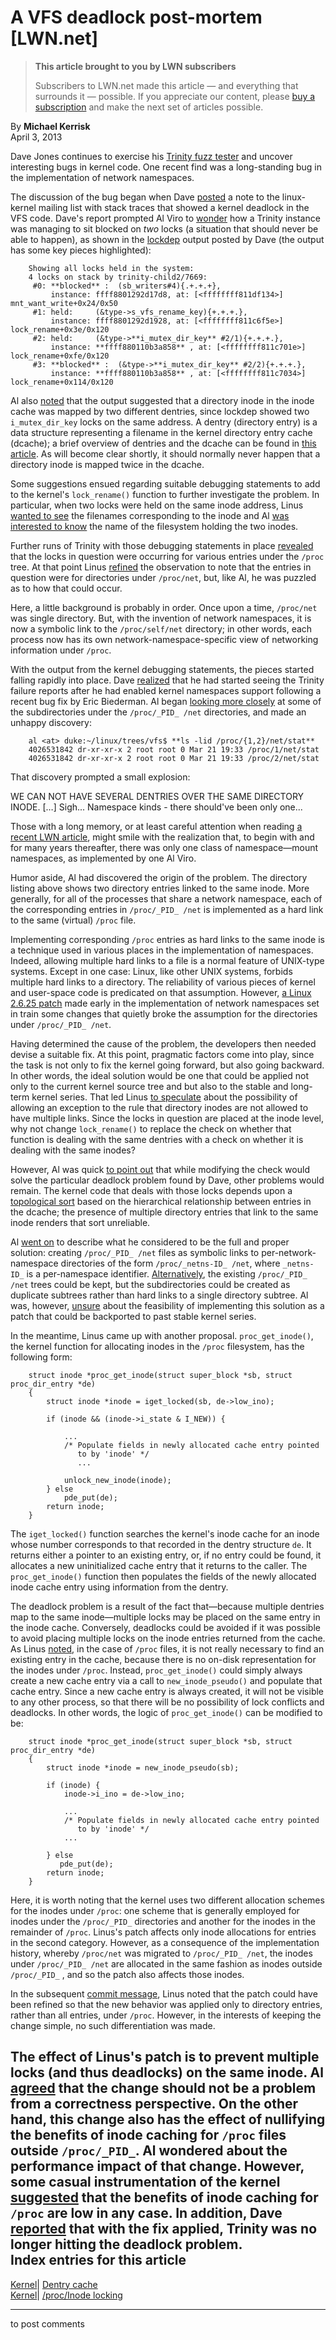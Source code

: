 # A VFS deadlock post-mortem [LWN.net]

> **This article brought to you by LWN subscribers**
> 
> Subscribers to LWN.net made this article — and everything that surrounds it — possible. If you appreciate our content, please [buy a subscription](/Promo/nst-nag3/subscribe) and make the next set of articles possible. 

By **Michael Kerrisk**  
April 3, 2013 

Dave Jones continues to exercise his [Trinity fuzz tester](/Articles/536173/) and uncover interesting bugs in kernel code. One recent find was a long-standing bug in the implementation of network namespaces. 

The discussion of the bug began when Dave [posted](/Articles/545421/) a note to the linux-kernel mailing list with stack traces that showed a kernel deadlock in the VFS code. Dave's report prompted Al Viro to [wonder](/Articles/545456/) how a Trinity instance was managing to sit blocked on _two_ locks (a situation that should never be able to happen), as shown in the [lockdep](/Articles/185666/) output posted by Dave (the output has some key pieces highlighted): 
    
    
        Showing all locks held in the system:
        4 locks on stack by trinity-child2/7669:
         #0: **blocked** :  (sb_writers#4){.+.+.+}, 
             instance: ffff8801292d17d8, at: [<ffffffff811df134>] mnt_want_write+0x24/0x50
         #1: held:     (&type->s_vfs_rename_key){+.+.+.}, 
             instance: ffff8801292d1928, at: [<ffffffff811c6f5e>] lock_rename+0x3e/0x120
         #2: held:     (&type->**i_mutex_dir_key** #2/1){+.+.+.}, 
             instance: **ffff880110b3a858** , at: [<ffffffff811c701e>] lock_rename+0xfe/0x120
         #3: **blocked** :  (&type->**i_mutex_dir_key** #2/2){+.+.+.}, 
             instance: **ffff880110b3a858** , at: [<ffffffff811c7034>] lock_rename+0x114/0x120
    

Al also [noted](/Articles/545457/) that the output suggested that a directory inode in the inode cache was mapped by two different dentries, since lockdep showed two `i_mutex_dir_key` locks on the same address. A dentry (directory entry) is a data structure representing a filename in the kernel directory entry cache (dcache); a brief overview of dentries and the dcache can be found in [this article](/Articles/419811/). As will become clear shortly, it should normally never happen that a directory inode is mapped twice in the dcache. 

Some suggestions ensued regarding suitable debugging statements to add to the kernel's `lock_rename()` function to further investigate the problem. In particular, when two locks were held on the same inode address, Linus [wanted to see](/Articles/545458/) the filenames corresponding to the inode and Al [was interested to know](/Articles/545461/) the name of the filesystem holding the two inodes. 

Further runs of Trinity with those debugging statements in place [revealed](/Articles/545462/) that the locks in question were occurring for various entries under the `/proc` tree. At that point Linus [refined](/Articles/545464/) the observation to note that the entries in question were for directories under `/proc/net`, but, like Al, he was puzzled as to how that could occur. 

Here, a little background is probably in order. Once upon a time, `/proc/net` was single directory. But, with the invention of network namespaces, it is now a symbolic link to the `/proc/self/net` directory; in other words, each process now has its own network-namespace-specific view of networking information under `/proc`. 

With the output from the kernel debugging statements, the pieces started falling rapidly into place. Dave [realized](/Articles/545465/) that he had started seeing the Trinity failure reports after he had enabled kernel namespaces support following a recent bug fix by Eric Biederman. Al began [looking more closely](/Articles/545466/) at some of the subdirectories under the `/proc/_PID_ /net` directories, and made an unhappy discovery: 
    
    
        al <at> duke:~/linux/trees/vfs$ **ls -lid /proc/{1,2}/net/stat**
        4026531842 dr-xr-xr-x 2 root root 0 Mar 21 19:33 /proc/1/net/stat
        4026531842 dr-xr-xr-x 2 root root 0 Mar 21 19:33 /proc/2/net/stat
    

That discovery prompted a small explosion: 

WE CAN NOT HAVE SEVERAL DENTRIES OVER THE SAME DIRECTORY INODE. […] Sigh... Namespace kinds - there should've been only one... 

Those with a long memory, or at least careful attention when reading [a recent LWN article](/Articles/531114/), might smile with the realization that, to begin with and for many years thereafter, there was only one class of namespace—mount namespaces, as implemented by one Al Viro. 

Humor aside, Al had discovered the origin of the problem. The directory listing above shows two directory entries linked to the same inode. More generally, for all of the processes that share a network namespace, each of the corresponding entries in `/proc/_PID_ /net` is implemented as a hard link to the same (virtual) `/proc` file. 

Implementing corresponding `/proc` entries as hard links to the same inode is a technique used in various places in the implementation of namespaces. Indeed, allowing multiple hard links to a file is a normal feature of UNIX-type systems. Except in one case: Linux, like other UNIX systems, forbids multiple hard links to a directory. The reliability of various pieces of kernel and user-space code is predicated on that assumption. However, [a Linux 2.6.25 patch](http://git.kernel.org/cgit/linux/kernel/git/torvalds/linux.git/commit/?id=e9720acd728a46cb40daa52c99a979f7c4ff195c) made early in the implementation of network namespaces set in train some changes that quietly broke the assumption for the directories under `/proc/_PID_ /net`. 

Having determined the cause of the problem, the developers then needed devise a suitable fix. At this point, pragmatic factors come into play, since the task is not only to fix the kernel going forward, but also going backward. In other words, the ideal solution would be one that could be applied not only to the current kernel source tree and but also to the stable and long-term kernel series. That led Linus [to speculate](/Articles/545472/) about the possibility of allowing an exception to the rule that directory inodes are not allowed to have multiple links. Since the locks in question are placed at the inode level, why not change `lock_rename()` to replace the check on whether that function is dealing with the same dentries with a check on whether it is dealing with the same inodes? 

However, Al was quick [to point out](/Articles/545520/) that while modifying the check would solve the particular deadlock problem found by Dave, other problems would remain. The kernel code that deals with those locks depends upon a [topological sort](http://en.wikipedia.org/wiki/Topological_sort) based on the hierarchical relationship between entries in the dcache; the presence of multiple directory entries that link to the same inode renders that sort unreliable. 

Al [went on](/Articles/545475/) to describe what he considered to be the full and proper solution: creating `/proc/_PID_ /net` files as symbolic links to per-network-namespace directories of the form `/proc/_netns-ID_ /net`, where `_netns-ID_` is a per-namespace identifier. [Alternatively](/Articles/545477/), the existing `/proc/_PID_ /net` trees could be kept, but the subdirectories could be created as duplicate subtrees rather than hard links to a single directory subtree. Al was, however, [unsure](/Articles/545478/) about the feasibility of implementing this solution as a patch that could be backported to past stable kernel series. 

In the meantime, Linus came up with another proposal. `proc_get_inode()`, the kernel function for allocating inodes in the `/proc` filesystem, has the following form: 
    
    
        struct inode *proc_get_inode(struct super_block *sb, struct proc_dir_entry *de)
        {
            struct inode *inode = iget_locked(sb, de->low_ino);
    
            if (inode && (inode->i_state & I_NEW)) {
    
                ...
                /* Populate fields in newly allocated cache entry pointed
                   to by 'inode' */
                   ...
    
                unlock_new_inode(inode);
            } else
                pde_put(de);
            return inode;
        }
    

The `iget_locked()` function searches the kernel's inode cache for an inode whose number corresponds to that recorded in the dentry structure `de`. It returns either a pointer to an existing entry, or, if no entry could be found, it allocates a new uninitialized cache entry that it returns to the caller. The `proc_get_inode()` function then populates the fields of the newly allocated inode cache entry using information from the dentry. 

The deadlock problem is a result of the fact that—because multiple dentries map to the same inode—multiple locks may be placed on the same entry in the inode cache. Conversely, deadlocks could be avoided if it was possible to avoid placing multiple locks on the inode entries returned from the cache. As Linus [noted](/Articles/545575/), in the case of `/proc` files, it is not really necessary to find an existing entry in the cache, because there is no on-disk representation for the inodes under `/proc`. Instead, `proc_get_inode()` could simply always create a new cache entry via a call to `new_inode_pseudo()` and populate that cache entry. Since a new cache entry is always created, it will not be visible to any other process, so that there will be no possibility of lock conflicts and deadlocks. In other words, the logic of `proc_get_inode()` can be modified to be: 
    
    
        struct inode *proc_get_inode(struct super_block *sb, struct proc_dir_entry *de)
        {
            struct inode *inode = new_inode_pseudo(sb);
    
            if (inode) {
                inode->i_ino = de->low_ino;
    
                ...
                /* Populate fields in newly allocated cache entry pointed
                   to by 'inode' */
                ...
    
            } else
               pde_put(de);
            return inode;
        }
    

Here, it is worth noting that the kernel uses two different allocation schemes for the inodes under `/proc`: one scheme that is generally employed for inodes under the `/proc/_PID_` directories and another for the inodes in the remainder of `/proc`. Linus's patch affects only inode allocations for entries in the second category. However, as a consequence of the implementation history, whereby `/proc/net` was migrated to `/proc/_PID_ /net`, the inodes under `/proc/_PID_ /net` are allocated in the same fashion as inodes outside `/proc/_PID_` , and so the patch also affects those inodes. 

In the subsequent [commit message](http://git.kernel.org/cgit/linux/kernel/git/torvalds/linux.git/commit/?id=51f0885e5415b4cc6535e9cdcc5145bfbc134353), Linus noted that the patch could have been refined so that the new behavior was applied only to directory entries, rather than all entries, under `/proc`. However, in the interests of keeping the change simple, no such differentiation was made. 

The effect of Linus's patch is to prevent multiple locks (and thus deadlocks) on the same inode. Al [agreed](/Articles/545508/) that the change should not be a problem from a correctness perspective. On the other hand, this change also has the effect of nullifying the benefits of inode caching for `/proc` files outside `/proc/_PID_`. Al wondered about the performance impact of that change. However, some casual instrumentation of the kernel [suggested](/Articles/545574/) that the benefits of inode caching for `/proc` are low in any case. In addition, Dave [reported](/Articles/545506/) that with the fix applied, Trinity was no longer hitting the deadlock problem.  
Index entries for this article  
---  
[Kernel](/Kernel/Index)| [Dentry cache](/Kernel/Index#Dentry_cache)  
[Kernel](/Kernel/Index)| [/proc/Inode locking](/Kernel/Index#proc-Inode_locking)  
  


* * *

to post comments 
